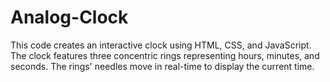 # Analog-Clock
This code creates an interactive clock using HTML, CSS, and JavaScript. The clock features three concentric rings representing hours, minutes, and seconds. The rings' needles move in real-time to display the current time.
